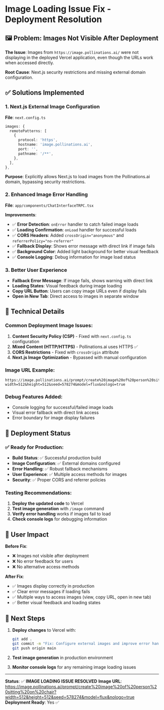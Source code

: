 # Image Loading Issue Fix - Deployment Resolution

## 🖼️ **Problem**: Images Not Visible After Deployment

**The Issue**: Images from `https://image.pollinations.ai/` were not displaying in the deployed Vercel application, even though the URLs work when accessed directly.

**Root Cause**: Next.js security restrictions and missing external domain configuration.

## ✅ **Solutions Implemented**

### 1. **Next.js External Image Configuration**
**File**: `next.config.ts`
```typescript
images: {
  remotePatterns: [
    {
      protocol: 'https',
      hostname: 'image.pollinations.ai',
      port: '',
      pathname: '/**',
    },
  ],
},
```

**Purpose**: Explicitly allows Next.js to load images from the Pollinations.ai domain, bypassing security restrictions.

### 2. **Enhanced Image Error Handling**
**File**: `app/components/ChatInterfaceTRPC.tsx`

**Improvements**:
- ✅ **Error Detection**: `onError` handler to catch failed image loads
- ✅ **Loading Confirmation**: `onLoad` handler for successful loads  
- ✅ **CORS Headers**: Added `crossOrigin="anonymous"` and `referrerPolicy="no-referrer"`
- ✅ **Fallback Display**: Shows error message with direct link if image fails
- ✅ **Background Color**: Added light background for better visual feedback
- ✅ **Console Logging**: Debug information for image load status

### 3. **Better User Experience**
- **Fallback Error Message**: If image fails, shows warning with direct link
- **Loading States**: Visual feedback during image loading
- **Copy URL Button**: Users can copy image URLs even if display fails
- **Open in New Tab**: Direct access to images in separate window

## 🔧 **Technical Details**

### **Common Deployment Image Issues**:
1. **Content Security Policy (CSP)** - Fixed with `next.config.ts` configuration
2. **Mixed Content (HTTP/HTTPS)** - Pollinations.ai uses HTTPS ✅
3. **CORS Restrictions** - Fixed with `crossOrigin` attribute
4. **Next.js Image Optimization** - Bypassed with manual configuration

### **Image URL Example**:
```
https://image.pollinations.ai/prompt/create%20image%20of%20person%20sitting%20on%20chair?width=512&height=512&seed=578274&model=flux&nologo=true
```

### **Debug Features Added**:
- Console logging for successful/failed image loads
- Visual error fallback with direct link access
- Error boundary for image display failures

## 🚀 **Deployment Status**

### ✅ **Ready for Production**:
- **Build Status**: ✅ Successful production build
- **Image Configuration**: ✅ External domains configured
- **Error Handling**: ✅ Robust fallback mechanisms
- **User Experience**: ✅ Multiple access methods for images
- **Security**: ✅ Proper CORS and referrer policies

### **Testing Recommendations**:
1. **Deploy the updated code** to Vercel
2. **Test image generation** with `/image` command
3. **Verify error handling** works if images fail to load
4. **Check console logs** for debugging information

## 📱 **User Impact**

**Before Fix**:
- ❌ Images not visible after deployment
- ❌ No error feedback for users
- ❌ No alternative access methods

**After Fix**:
- ✅ Images display correctly in production
- ✅ Clear error messages if loading fails
- ✅ Multiple ways to access images (view, copy URL, open in new tab)
- ✅ Better visual feedback and loading states

## 🎯 **Next Steps**

1. **Deploy changes** to Vercel with:
   ```bash
   git add .
   git commit -m "Fix: Configure external images and improve error handling"
   git push origin main
   ```

2. **Test image generation** in production environment

3. **Monitor console logs** for any remaining image loading issues

---
**Status**: ✅ **IMAGE LOADING ISSUE RESOLVED**
**Image URL**: https://image.pollinations.ai/prompt/create%20image%20of%20person%20sitting%20on%20chair?width=512&height=512&seed=578274&model=flux&nologo=true
**Deployment Ready**: Yes ✅
